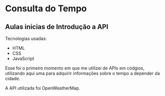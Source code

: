 # Consulta do Tempo
## Aulas inicias de Introdução a API


Tecnologias usadas:

- HTML
- CSS
- JavaScript


Esse foi o primeiro momento em que me utilizei de APIs em códgios, utilizando aqui uma para adquirir informações sobre o tempo a depender da cidade.


A API utilizada foi OpenWeatherMap.
